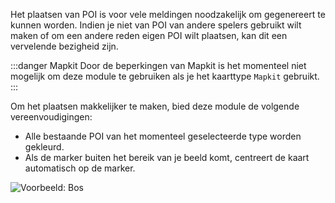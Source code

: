 Het plaatsen van POI is voor vele meldingen noodzakelijk om gegenereert te kunnen worden. Indien je niet van POI van andere spelers gebruikt wilt maken of om een andere reden eigen POI wilt plaatsen, kan dit een vervelende bezigheid zijn.

:::danger Mapkit
Door de beperkingen van Mapkit is het momenteel niet mogelijk om deze module te gebruiken als je het kaarttype `Mapkit` gebruikt.
:::

Om het plaatsen makkelijker te maken, bied deze module de volgende vereenvoudigingen:
* Alle bestaande POI van het momenteel geselecteerde type worden gekleurd.
* Als de marker buiten het bereik van je beeld komt, centreert de kaart automatisch op de marker. 

![Voorbeeld: Bos](/v4/docs/assets/enhancedPOI/img/enhancedPOI_nl_NL.png)
